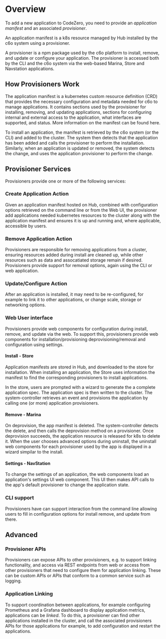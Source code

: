 # Overview

To add a new application to CodeZero, you need to provide an *application manifest* and an associated *provisioner*.

An application manifest is a k8s resource managed by Hub installed by the c6o system using a provisioner.

A provisioner is a npm package used by the c6o platform to install, remove, and update or configure your application. The provisioner is accessed both by the  CLI and the c6o system via the web-based Marina, Store and Navstation applications.

## How Provisioners Work

The application manifest is a kubernetes custom resource definition (CRD) that provides the necessary configuration and metadata needed for c6o to manage applications. It contains sections used by the provisioner for installing, removing, and updating applications, sections for configuring internal and external access to the application, what interfaces are supported, and status. More information on the manifest can be found here.

To install an application, the manifest is retrieved by the c6o system (or the CLI) and added to the cluster. The system then detects that the application has been added and calls the provisioner to perform the installation. Similarly, when an application is updated or removed, the system detects the change, and uses the application provisioner to perform the change.

## Provisioner Services

Provisioners provide one or more of the following services:

### Create Application Action

Given an application manifest hosted on Hub, combined with configuration options retrieved on the command line or from the Web UI, the provisioner add applications needed kubernetes resources to the cluster along with the application manifest and ensures it is up and running and, where applicable, accessible by users.

### Remove Application Action

Provisioners are responsible for removing applications from a cluster, ensuring resources added during install are cleaned up, while other resources such as data and assocatiated storage remain if desired. Provisioners provide support for removal options, again using the CLI or web application.

### Update/Configure Action

After an application is installed, it may need to be re-configured, for example to link it to other applications, or change scale, storage or networking options.

### Web User interface

Provisioners provide web components for configuration during install, remove, and update via the web. To support this, provisioners provide web components for installation/provisioning deprovisioning/removal and configuration using settings.

#### Install - Store

Application manifests are stored in Hub, and downloaded to the store for installation. When installing an application, the Store uses information the manifest to find the corresponding provisioners to install applications.

In the store, users are prompted with a wizard to generate the a complete application spec. The application spec is then written to the cluster. The system-controller retrieves an event and provisions the application by calling one (or more) application provisioners.

#### Remove - Marina

On deprovision, the app manifest is deleted. The system-controller detects the delete, and then calls the deprovision method on a provisioner. Once deprovision succeeds, the application resource is released for k8s to delete it. When the user chooses advanced options during uninstall, the uninstall web components for each provisioner used by the app is displayed in a wizard simpilar to the install.

#### Settings - NavStation

To change the settings of an application, the web components load an application's settings UI web component. This UI then makes API calls to the app's default provisioner to change the application state.

### CLI support

Provisioners have can support interaction from the command line allowing users to fill in configuration options for install remove, and update from there.

## Advanced

### Provisioner APIs

Provisioners can expose APIs to other provisioners, e.g. to support linking functionality, and access via REST endpoints from web or access from other provisioners that need to configure them for application linking. These can be custom APIs or APIs that conform to a common service such as logging.

### Application Linking

To support coordination between applications, for example configuring Prometheus and a Grafana dashboard to display application metrics, applications can be *linked*. To do this, a provisioner can find other applications installed in the cluster, and call the associated provisioners APIs for those applications for example, to add configuration and restart the applications.
